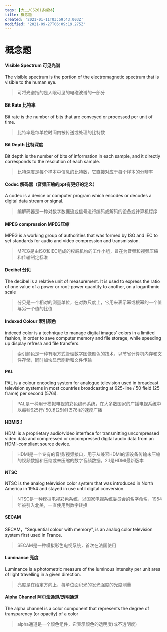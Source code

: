```yaml
---
tags: [大二/CS261多媒体]
title: 概念题
created: '2021-01-11T03:59:43.003Z'
modified: '2021-09-27T06:09:19.275Z'
---
```


# 概念题

#### Visible Spectrum 可见光谱
The visible spectrum is the portion of the electromagnetic spectrum that is visible to the human eye. 
> 可将光谱指的是人眼可见的电磁波谱的一部分
#### Bit Rate 比特率
Bit rate is the number of bits that are conveyed or processed per unit of time.
> 比特率是每单位时间内被传送或处理的比特数
#### Bit Depth 比特深度
Bit depth is the number of bits of information in each sample, and it directly corresponds to the resolution of each sample.
> 比特深度是每个样本中信息的比特数，它直接对应于每个样本的分辨率
#### Codec 解码器（音频压缩的ppt有更好的定义）
A codec is a device or computer program which encodes or decodes a digital data stream or signal.
> 编解码器是一种对数字数据流或信号进行编码或解码的设备或计算机程序
#### MPEG compression MPEG压缩
MPEG is a working group of authorities that was formed by ISO and IEC to set standards for audio and video compression and transmission.
> MPEG是由ISO和IEC组成的权威机构的工作小组，旨在为音频和视频压缩和传输制定标准
#### Decibel 分贝
The decibel is a relative unit of measurement. It is used to express the ratio of one value of a power or root-power quantity to another, on a logarithmic scale
> 分贝是一个相对的测量单位，在对数尺度上，它用来表示幂或根幂的一个值与另一个值的比值
#### Indexed Colour 索引颜色
indexed color is a technique to manage digital images' colors in a limited fashion, in order to save computer memory and file storage, while speeding up display refresh and file transfers.
> 索引颜色是一种有限方式管理数字图像颜色的技术，以节省计算机内存和文件存储，同时加快显示刷新和文件传输
#### PAL
PAL is a colour encoding system for analogue television used in broadcast television systems in most countries broadcasting at 625-line / 50 field (25 frame) per second (576i).
> PAL是一种用于模拟电视的彩色编码系统，在大多数国家的广播电视系统中以每秒625行/ 50场(25帧)(576i)的速度广播
#### HDMI2.1
HDMI is a proprietary audio/video interface for transmitting uncompressed video data and compressed or uncompressed digital audio data from an HDMI-compliant source device.
> HDMI是一个专有的音频/视频接口，用于从兼容HDMI的源设备传输未压缩的视频数据和压缩或未压缩的数字音频数据。2.1是HDMI最新版本
#### NTSC
NTSC is the analog television color system that was introduced in North America in 1954 and stayed in use until digital conversion. 
> NTSC是一种模拟电视彩色系统，以国家电视系统委员会的名字命名，1954年被引入北美，一直使用到数字转换
#### SECAM
SECAM，"Sequential colour with memory", is an analog color television system first used in France.
> SECAM是一种模拟彩色电视系统，首次在法国使用
#### Luminance 亮度
Luminance is a photometric measure of the luminous intensity per unit area of light travelling in a given direction.
> 亮度是在给定方向上，每单位面积光的发光强度的光度测量
#### Alpha Channel 阿尔法通道/透明通道
The alpha channel is a color component that represents the degree of transparency (or opacity) of a color
> alpha通道是一个颜色组件，它表示颜色的透明度(或不透明度)

